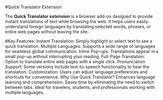 #Quick Translator Extension

The <b>Quick Translator extension</b> is a browser add-on designed to provide instant translations of text while browsing the web. It helps users easily understand foreign languages by translating selected words, phrases, or entire web pages without leaving the site.

#Key Features:
Instant Translation: Simply highlight or select text to see a quick translation.
Multiple Languages: Supports a wide range of languages for seamless global communication.
Inline Pop-ups: Translations appear in a small pop-up without interrupting your reading.
Full-Page Translation: Option to translate entire web pages with a single click.
Pronunciation Support: Some versions include text-to-speech functionality to hear the translation.
Customization: Users can adjust language preferences and shortcuts for convenience.
Why Use Quick Translator?
Enhances language learning and comprehension.
Saves time by eliminating the need to switch between tabs.
Ideal for travelers, students, and professionals working with multiple languages.
